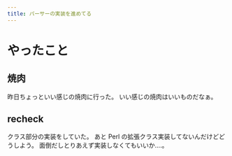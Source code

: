 ```yaml
---
title: パーサーの実装を進めてる
---
```


# やったこと

## 焼肉

昨日ちょっといい感じの焼肉に行った。
いい感じの焼肉はいいものだなぁ。


## recheck

クラス部分の実装をしていた。
あと Perl の拡張クラス実装してないんだけどどうしよう。
面倒だしとりあえず実装しなくてもいいか‥‥。
